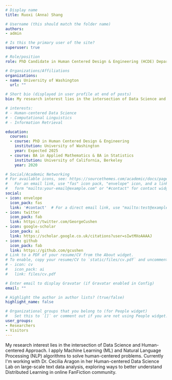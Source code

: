 ```yaml
---
# Display name
title: Ruoxi (Anna) Shang

# Username (this should match the folder name)
authors:
- admin

# Is this the primary user of the site?
superuser: true

# Role/position
role: PhD Candidate in Human Centered Design & Engineering (HCDE) Department

# Organizations/Affiliations
organizations:
- name: University of Washington
  url: ""

# Short bio (displayed in user profile at end of posts)
bio: My research interest lies in the intersection of Data Science and Human-centered Approach. I apply Machine Learning (ML) and Natural Language Processing (NLP) algorithms to solve human-centered problems. Currently I'm working with Dr. Cecilia Aragon in her Human-centered Data Science Lab on large-scale text data analysis, exploring ways to better understand Distributed Learning in online FanFiction community. 

# interests:
# - Human-centered Data Science
# - Computational Linguistics
# - Information Retrieval

education:
  courses:
  - course: PhD in Human Centered Design & Engineering
    institution: University of Washington
    year: Expected 2025
  - course: BA in Applied Mathematics & BA in Statistics
    institution: University of California, Berkeley
    year: 2020

# Social/Academic Networking
# For available icons, see: https://sourcethemes.com/academic/docs/page-builder/#icons
#   For an email link, use "fas" icon pack, "envelope" icon, and a link in the
#   form "mailto:your-email@example.com" or "#contact" for contact widget.
social:
- icon: envelope
  icon_pack: fas
  link: '#contact'  # For a direct email link, use "mailto:test@example.org".
- icon: twitter
  icon_pack: fab
  link: https://twitter.com/GeorgeCushen
- icon: google-scholar
  icon_pack: ai
  link: https://scholar.google.co.uk/citations?user=sIwtMXoAAAAJ
- icon: github
  icon_pack: fab
  link: https://github.com/gcushen
# Link to a PDF of your resume/CV from the About widget.
# To enable, copy your resume/CV to `static/files/cv.pdf` and uncomment the lines below.
# - icon: cv
#   icon_pack: ai
#   link: files/cv.pdf

# Enter email to display Gravatar (if Gravatar enabled in Config)
email: ""

# Highlight the author in author lists? (true/false)
highlight_name: false

# Organizational groups that you belong to (for People widget)
#   Set this to `[]` or comment out if you are not using People widget.
user_groups:
- Researchers
- Visitors
---
```


My research interest lies in the intersection of Data Science and Human-centered Approach. I apply Machine Learning (ML) and Natural Language Processing (NLP) algorithms to solve human-centered problems. Currently I'm working with Dr. Cecilia Aragon in her Human-centered Data Science Lab on large-scale text data analysis, exploring ways to better understand Distributed Learning in online FanFiction community. 


